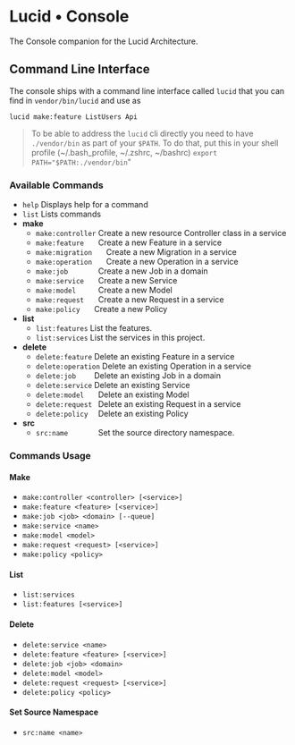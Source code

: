 # Lucid • Console
The Console companion for the Lucid Architecture.

## Command Line Interface
The console ships with a command line interface called `lucid` that you can find in `vendor/bin/lucid` and use as
```
lucid make:feature ListUsers Api
```

> To be able to address the `lucid` cli directly you need to have `./vendor/bin` as part of your `$PATH`.
To do that, put this in your shell profile (~/.bash_profile, ~/.zshrc, ~/bashrc) `export PATH="$PATH:./vendor/bin`"

### Available Commands

- `help`             Displays help for a command
- `list`             Lists commands
- **make**
  - `make:controller`  Create a new resource Controller class in a service
  - `make:feature   `  Create a new Feature in a service
  - `make:migration   `  Create a new Migration in a service
  - `make:operation   ` Create a new Operation in a service
  - `make:job       `  Create a new Job in a domain
  - `make:service   `  Create a new Service
  - `make:model     `  Create a new Model
  - `make:request   `  Create a new Request in a service
  - `make:policy   `   Create a new Policy
- **list**
  - `list:features`    List the features.
  - `list:services`    List the services in this project.
- **delete**
  - `delete:feature`   Delete an existing Feature in a service
  - `delete:operation`  Delete an existing Operation in a service
  - `delete:job    `   Delete an existing Job in a domain
  - `delete:service`   Delete an existing Service
  - `delete:model   `  Delete an existing Model
  - `delete:request `  Delete an existing Request in a service
  - `delete:policy  `  Delete an existing Policy
- **src**
  - `src:name       `    Set the source directory namespace.

### Commands Usage

#### Make
- `make:controller <controller> [<service>]`
- `make:feature <feature> [<service>]`
- `make:job <job> <domain> [--queue]`
- `make:service <name>`
- `make:model <model>`
- `make:request <request> [<service>]`
- `make:policy <policy>`

#### List
- `list:services`
- `list:features [<service>]`

#### Delete
- `delete:service <name>`
- `delete:feature <feature> [<service>]`
- `delete:job <job> <domain>`
- `delete:model <model>`
- `delete:request <request> [<service>]`
- `delete:policy <policy>`

#### Set Source Namespace
- `src:name <name>`

